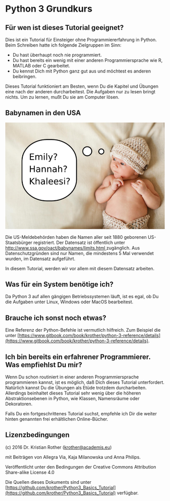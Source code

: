 
# Python 3 Grundkurs

## Für wen ist dieses Tutorial geeignet?

Dies ist ein Tutorial für Einsteiger ohne Programmiererfahrung in Python. Beim Schreiben hatte ich folgende Zielgruppen im Sinn:

* Du hast überhaupt noch nie programmiert.
* Du hast bereits ein wenig mit einer anderen Programmiersprache wie R, MATLAB oder C gearbeitet.
* Du kennst Dich mit Python ganz gut aus und möchtest es anderen beibringen.

Dieses Tutorial funktioniert am Besten, wenn Du die Kapitel und Übungen eine nach der anderen durcharbeitest. Die Aufgaben nur zu lesen bringt nichts. Um zu lernen, mußt Du sie am Computer lösen.

## Babynamen in den USA

![Babynamen](einfuehrung/baby.png)

Die US-Meldebehörden haben die Namen aller seit 1880 geborenen US-Staatsbürger registriert. Der Datensatz ist öffentlich unter [http://www.ssa.gov/oact/babynames/limits.html
](http://www.ssa.gov/oact/babynames/limits.html) zugänglich. Aus Datenschutzgründen sind nur Namen, die mindestens 5 Mal verwendet wurden, im Datensatz aufgeführt.

In diesem Tutorial, werden wir vor allem mit diesem Datensatz arbeiten.

## Was für ein System benötige ich?

Da Python 3 auf allen gängigen Betriebssystemen läuft, ist es egal, ob Du die Aufgaben unter Linux, Windows oder MacOS bearbeitest. 

## Brauche ich sonst noch etwas?

Eine Referenz der Python-Befehle ist vermutlich hilfreich. Zum Beispiel die unter [https://www.gitbook.com/book/krother/python-3-reference/details](https://www.gitbook.com/book/krother/python-3-reference/details).

## Ich bin bereits ein erfahrener Programmierer. Was empfiehlst Du mir?

Wenn Du schon routiniert in einer anderen Programmiersprache programmieren kannst, ist es möglich, daß Dich dieses Tutorial unterfordert. Natürlich kannst Du die Übungen als Etüde trotzdem durcharbeiten. Allerdings beinhaltet dieses Tutorial sehr wenig über die höheren Abstraktionsebenen in Python, wie Klassen, Namensräume oder Dekoratoren.

Falls Du ein fortgeschrittenes Tutorial suchst, empfehle ich Dir die weiter hinten genannten frei erhältlichen Online-Bücher.


## Lizenzbedingungen

(c) 2016 Dr. Kristian Rother (krother@academis.eu)

mit Beiträgen von Allegra Via, Kaja Milanowska und Anna Philips.

Veröffentlicht unter den Bedingungen der Creative Commons Attribution Share-alike License 4.0

Die Quellen dieses Dokuments sind unter [https://github.com/krother/Python3_Basics_Tutorial](https://github.com/krother/Python3_Basics_Tutorial) verfügbar.
